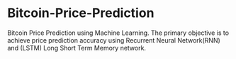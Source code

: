 # Bitcoin-Price-Prediction
Bitcoin Price Prediction using Machine Learning.
The primary objective is to achieve price prediction accuracy using Recurrent Neural Network(RNN) 
and (LSTM) Long Short Term Memory network.
